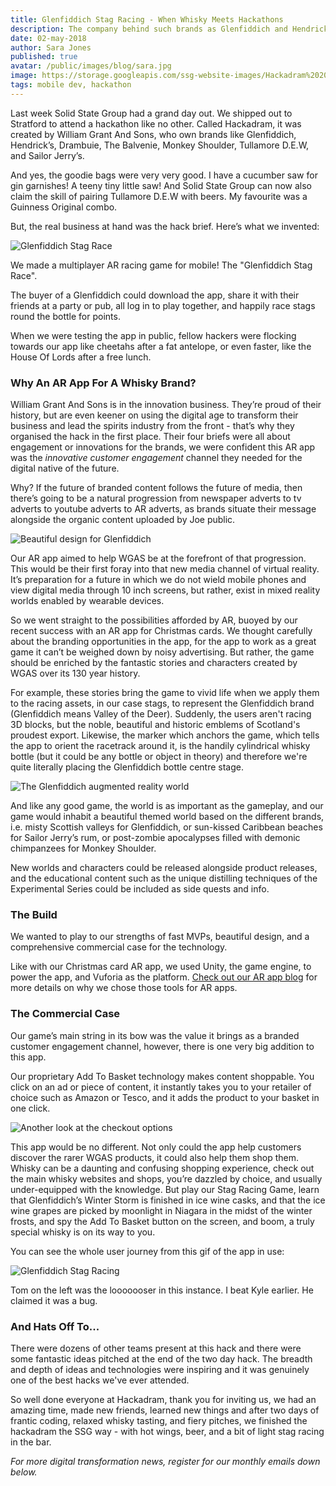 ```yaml
---
title: Glenfiddich Stag Racing - When Whisky Meets Hackathons
description: The company behind such brands as Glenfiddich and Hendricks held a prestigious hackathon for devs and spirits fans-alike. We brought augmented reality to the table. Literally.
date: 02-may-2018
author: Sara Jones
published: true
avatar: /public/images/blog/sara.jpg
image: https://storage.googleapis.com/ssg-website-images/Hackadram%202018%20blog/Glenfiddich%20Stag%20Racing.jpg
tags: mobile dev, hackathon
---
```


Last week Solid State Group had a grand day out. We shipped out to Stratford to attend a hackathon like no other. Called Hackadram, it was created by William Grant And Sons, who own brands like Glenfiddich, Hendrick’s, Drambuie, The Balvenie, Monkey Shoulder, Tullamore D.E.W, and Sailor Jerry’s. 

And yes, the goodie bags were very very good. I have a cucumber saw for gin garnishes! A teeny tiny little saw!  And Solid State Group can now also claim the skill of pairing Tullamore D.E.W with beers. My favourite was a Guinness Original combo.

But, the real business at hand was the hack brief. Here’s what we invented:

![Glenfiddich Stag Race](https://media.giphy.com/media/3ohjUMuKsNNulirCIo/giphy.gif)

We made a multiplayer AR racing game for mobile! The "Glenfiddich Stag Race".

The buyer of a Glenfiddich could download the app, share it with their friends at a party or pub, all log in to play together, and happily race stags round the bottle for points. 

When we were testing the app in public, fellow hackers were flocking towards our app like cheetahs after a fat antelope, or even faster, like the House Of Lords after a free lunch.

### Why An AR App For A Whisky Brand?

William Grant And Sons is in the innovation business. They’re proud of their history, but are even keener on using the digital age to transform their business and lead the spirits industry from the front - that’s why they organised the hack in the first place. Their four briefs were all about engagement or innovations for the brands, we were confident this AR app was the *innovative customer engagement* channel they needed for the digital native of the future.

Why? If the future of branded content follows the future of media, then there’s going to be a natural progression from newspaper adverts to tv adverts to youtube adverts to AR adverts, as brands situate their message alongside the organic content uploaded by Joe public.

![Beautiful design for Glenfiddich](https://storage.googleapis.com/ssg-website-images/Hackadram%202018%20blog/Screen%20Shot%202018-02-01%20at%2014.37.24.png)

Our AR app aimed to help WGAS be at the forefront of that progression. This would be their first foray into that new media channel of virtual reality. It’s preparation for a future in which we do not wield mobile phones and view digital media through 10 inch screens, but rather, exist in mixed reality worlds enabled by wearable devices.

So we went straight to the possibilities afforded by AR, buoyed by our recent success with an AR app for Christmas cards. We thought carefully about the branding opportunities in the app, for the app to work as a great game it can’t be weighed down by noisy advertising. But rather, the game should be enriched by the fantastic stories and characters created by WGAS over its 130 year history. 

For example, these stories bring the game to vivid life when we apply them to the racing assets, in our case stags, to represent the Glenfiddich brand (Glenfiddich means Valley of the Deer). Suddenly, the users aren't racing 3D blocks, but the noble, beautiful and historic emblems of Scotland's proudest export. Likewise, the marker which anchors the game, which tells the app to orient the racetrack around it, is the handily cylindrical whisky bottle (but it could be any bottle or object in theory) and therefore we're quite literally placing the Glenfiddich bottle centre stage.

![The Glenfiddich augmented reality world](https://storage.googleapis.com/ssg-website-images/Hackadram%202018%20blog/Screen%20Shot%202018-02-01%20at%2014.36.22.png)

And like any good game, the world is as important as the gameplay, and our game would inhabit a beautiful themed world based on the different brands, i.e. misty Scottish valleys for Glenfiddich, or sun-kissed Caribbean beaches for Sailor Jerry’s rum, or post-zombie apocalypses filled with demonic chimpanzees for Monkey Shoulder.

New worlds and characters could be released alongside product releases, and the educational content such as the unique distilling techniques of the Experimental Series could be included as side quests and info.

### The Build

We wanted to play to our strengths of fast MVPs, beautiful design, and a comprehensive commercial case for the technology. 

Like with our Christmas card AR app, we used Unity, the game engine, to power the app, and Vuforia as the platform. [Check out our AR app blog](https://www.solidstategroup.com/2018/01/24/2018/An-Augmented-Reality-App-Is-Not-Just-For-Christmas/) for more details on why we chose those tools for AR apps.

### The Commercial Case

Our game’s main string in its bow was the value it brings as a branded customer engagement channel, however, there is one very big addition to this app.

Our proprietary Add To Basket technology makes content shoppable. You click on an ad or piece of content, it instantly takes you to your retailer of choice such as Amazon or Tesco, and it adds the product to your basket in one click. 

![Another look at the checkout options](https://storage.googleapis.com/ssg-website-images/Hackadram%202018%20blog/Screen%20Shot%202018-02-01%20at%2014.37.11.png)

This app would be no different. Not only could the app help customers discover the rarer WGAS products, it could also help them shop them. Whisky can be a daunting and confusing shopping experience, check out the main whisky websites and shops, you’re dazzled by choice, and usually under-equipped with the knowledge. But play our Stag Racing Game, learn that Glenfiddich’s Winter Storm is finished in ice wine casks, and that the ice wine grapes are picked by moonlight in Niagara in the midst of the winter frosts, and spy the Add To Basket button on the screen, and boom, a truly special whisky is on its way to you.

You can see the whole user journey from this gif of the app in use:

![Glenfiddich Stag Racing](https://media.giphy.com/media/xT1R9DV9p8f2kOK5A4/giphy.gif)

Tom on the left was the looooooser in this instance. I beat Kyle earlier. He claimed it was a bug.

### And Hats Off To...

There were dozens of other teams present at this hack and there were some fantastic ideas pitched at the end of the two day hack. The breadth and depth of ideas and technologies were inspiring and it was genuinely one of the best hacks we've ever attended.

So well done everyone at Hackadram, thank you for inviting us, we had an amazing time, made new friends, learned new things and after two days of frantic coding, relaxed whisky tasting, and fiery pitches, we finished the hackadram the SSG way - with hot wings, beer, and a bit of light stag racing in the bar.

*For more digital transformation news, register for our monthly emails down below.*

